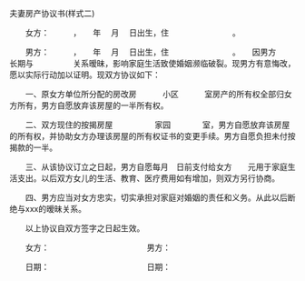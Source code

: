 



夫妻房产协议书(样式二)



 

　　女方：　　　，　　年　 月　 日出生，住　　　　　　　　。

　　男方：　　　，　　年　 月　 日出生，住　　　　　　　　。　　因男方　　　　　　长期与　　　　　关系暧昧，影响家庭生活致使婚姻濒临破裂。现男方有意悔改，愿以实际行动加以证明。现双方协议如下：

　　一、原女方单位所分配的房改房　　　 小区　　　 室房产的所有权全部归女方所有，男方自愿放弃该房屋的一半所有权。

　　二、双方现住的按揭房屋　　　　　 家园　　　　室，男方自愿放弃该房屋的所有权，并协助女方办理该房屋的所有权证书的变更手续。男方自愿负担未付按揭款的一半。

　　三、从该协议订立之日起，男方自愿每月　日前支付给女方　　元用于家庭生活支出。以后双方女儿的生活、教育、医疗费用如有增加，则双方另行协商。

　　四、男方应当对女方忠实，切实承担对家庭对婚姻的责任和义务。从此以后断绝与xxx的暧昧关系。

　　以上协议自双方签字之日起生效。　　

　　女方：　　　　　　　　　　　　 男方：

　　日期：　　　　　　　　　　　　 日期：

　　